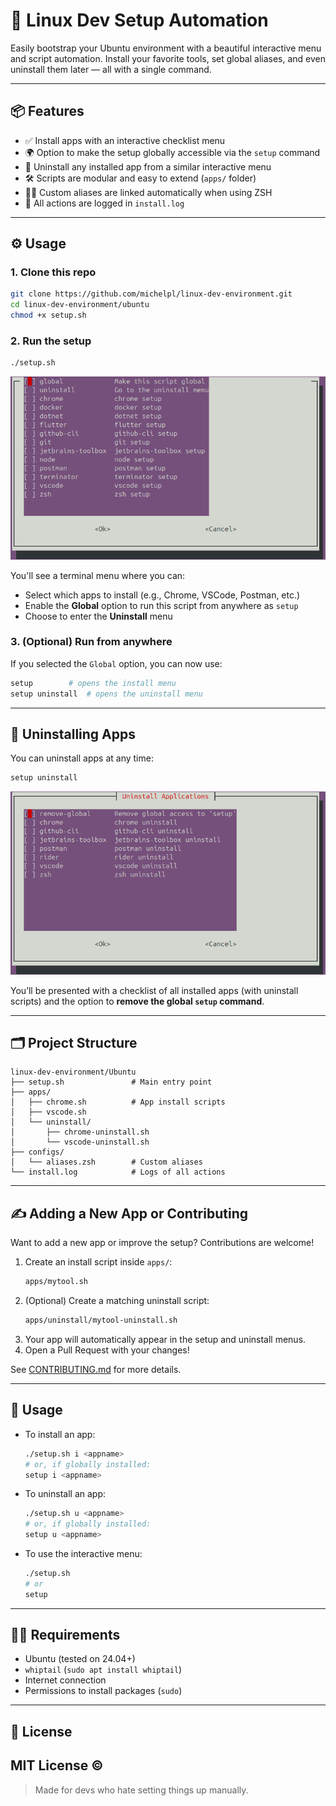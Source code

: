 # 🚀 Linux Dev Setup Automation

Easily bootstrap your Ubuntu environment with a beautiful interactive menu and script automation. Install your favorite tools, set global aliases, and even uninstall them later — all with a single command.

---

## 📦 Features

- ✅ Install apps with an interactive checklist menu
- 🌍 Option to make the setup globally accessible via the `setup` command
- 🧼 Uninstall any installed app from a similar interactive menu
- 🛠️ Scripts are modular and easy to extend (`apps/` folder)
- 🧙‍♂️ Custom aliases are linked automatically when using ZSH
- 🧾 All actions are logged in `install.log`

---

## ⚙️ Usage

### 1. Clone this repo

```bash
git clone https://github.com/michelpl/linux-dev-environment.git
cd linux-dev-environment/ubuntu
chmod +x setup.sh
```

### 2. Run the setup

```bash
./setup.sh
```

![img.png](img.png)

You'll see a terminal menu where you can:

- Select which apps to install (e.g., Chrome, VSCode, Postman, etc.)
- Enable the **Global** option to run this script from anywhere as `setup`
- Choose to enter the **Uninstall** menu

### 3. (Optional) Run from anywhere

If you selected the `Global` option, you can now use:

```bash
setup        # opens the install menu
setup uninstall  # opens the uninstall menu
```

---

## 🔁 Uninstalling Apps

You can uninstall apps at any time:

```bash
setup uninstall
```

![img_1.png](img_1.png)

You’ll be presented with a checklist of all installed apps (with uninstall scripts) and the option to **remove the global `setup` command**.

---

## 🗂️ Project Structure

```
linux-dev-environment/Ubuntu
├── setup.sh               # Main entry point
├── apps/
│   ├── chrome.sh          # App install scripts
│   ├── vscode.sh
│   └── uninstall/
│       ├── chrome-uninstall.sh
│       └── vscode-uninstall.sh
├── configs/
│   └── aliases.zsh        # Custom aliases
└── install.log            # Logs of all actions
```

---

## ✍️ Adding a New App or Contributing

Want to add a new app or improve the setup? Contributions are welcome!

1. Create an install script inside `apps/`:
   ```bash
   apps/mytool.sh
   ```
2. (Optional) Create a matching uninstall script:
   ```bash
   apps/uninstall/mytool-uninstall.sh
   ```
3. Your app will automatically appear in the setup and uninstall menus.
4. Open a Pull Request with your changes!

See [CONTRIBUTING.md](CONTRIBUTING.md) for more details.

---

## 🚀 Usage

- To install an app:
  ```bash
  ./setup.sh i <appname>
  # or, if globally installed:
  setup i <appname>
  ```
- To uninstall an app:
  ```bash
  ./setup.sh u <appname>
  # or, if globally installed:
  setup u <appname>
  ```
- To use the interactive menu:
  ```bash
  ./setup.sh
  # or
  setup
  ```

---

## 🧑‍💻 Requirements

- Ubuntu (tested on 24.04+)
- `whiptail` (`sudo apt install whiptail`)
- Internet connection
- Permissions to install packages (`sudo`)

---

## 📖 License

MIT License © 
---

> Made for devs who hate setting things up manually.